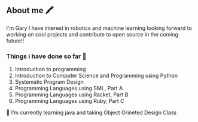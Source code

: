 ## About me 🖍️

I'm Gary I have interest in robotics and machine learning looking forward to working on cool projects and contribute to open source
in the coming future!! 

### Things i have done so far 🌟
1) Introduction to programming 	
2) Introduction to Computer Science and Programming using Python
3) Systematic Program Design
4) Programming Languages using SML, Part A
5) Programming Languages using Racket, Part B
6) Programming Languages using Ruby, Part C

🌱 I’m currently learning java and taking Object Orineted Design Class
